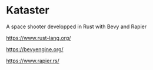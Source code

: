 # Kataster
A space shooter developped in Rust with Bevy and Rapier

https://www.rust-lang.org/

https://bevyengine.org/

https://www.rapier.rs/
